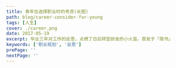 ```yaml
---
title: 青年在选择职业时的考虑(长图)
path: blog/career-consider-for-young
tags: [人生]
cover: ./career.png
date: 2017-05-19
excerpt: 毕业三年对工作的反思，点燃了日后转型研发的小火苗。首发于「简书」
keywords: ['职业规划', '反思']
prePage: ''
nextPage: ''
---
```

